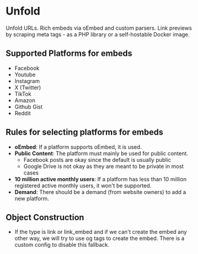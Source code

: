 # Unfold

Unfold URLs. Rich embeds via oEmbed and custom parsers. Link previews by scraping meta tags - as a PHP library or a self-hostable Docker image.

## Supported Platforms for embeds

-   Facebook
-   Youtube
-   Instagram
-   X (Twitter)
-   TikTok
-   Amazon
-   Github Gist
-   Reddit

## Rules for selecting platforms for embeds

-   **oEmbed**: If a platform supports oEmbed, it is used.
-   **Public Content**: The platform must mainly be used for public content.
    -   Facebook posts are okay since the default is usually public
    -   Google Drive is not okay as they are meant to be private in most cases
-   **10 million active monthly users**: If a platform has less than 10 million registered active monthly users, it won't be supported.
-   **Demand**: There should be a demand (from website owners) to add a new platform.

## Object Construction

-   If the type is link or link_embed and if we can't create the embed any other way, we will try to use og tags to create the embed. There is a custom config to disable this fallback.
